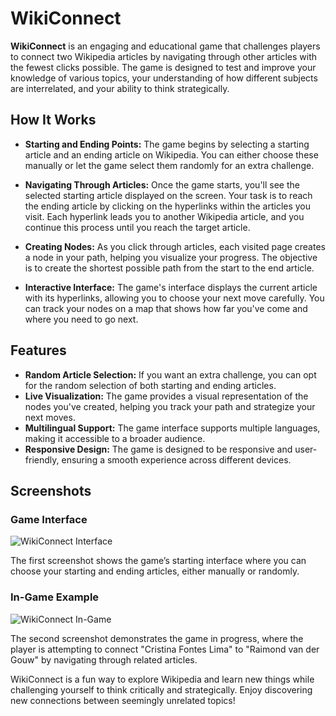 # WikiConnect

**WikiConnect** is an engaging and educational game that challenges players to connect two Wikipedia articles by navigating through other articles with the fewest clicks possible. The game is designed to test and improve your knowledge of various topics, your understanding of how different subjects are interrelated, and your ability to think strategically.

## How It Works
- **Starting and Ending Points:** The game begins by selecting a starting article and an ending article on Wikipedia. You can either choose these manually or let the game select them randomly for an extra challenge.
  
- **Navigating Through Articles:** Once the game starts, you'll see the selected starting article displayed on the screen. Your task is to reach the ending article by clicking on the hyperlinks within the articles you visit. Each hyperlink leads you to another Wikipedia article, and you continue this process until you reach the target article.

- **Creating Nodes:** As you click through articles, each visited page creates a node in your path, helping you visualize your progress. The objective is to create the shortest possible path from the start to the end article.

- **Interactive Interface:** The game's interface displays the current article with its hyperlinks, allowing you to choose your next move carefully. You can track your nodes on a map that shows how far you've come and where you need to go next.

## Features
- **Random Article Selection:** If you want an extra challenge, you can opt for the random selection of both starting and ending articles.
- **Live Visualization:** The game provides a visual representation of the nodes you've created, helping you track your path and strategize your next moves.
- **Multilingual Support:** The game interface supports multiple languages, making it accessible to a broader audience.
- **Responsive Design:** The game is designed to be responsive and user-friendly, ensuring a smooth experience across different devices.

## Screenshots

### Game Interface
![WikiConnect Interface](https://i.imgur.com/hk14iMm.png)

The first screenshot shows the game’s starting interface where you can choose your starting and ending articles, either manually or randomly.

### In-Game Example
![WikiConnect In-Game](https://i.imgur.com/4K3ym84.png)

The second screenshot demonstrates the game in progress, where the player is attempting to connect "Cristina Fontes Lima" to "Raimond van der Gouw" by navigating through related articles.

WikiConnect is a fun way to explore Wikipedia and learn new things while challenging yourself to think critically and strategically. Enjoy discovering new connections between seemingly unrelated topics!

